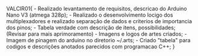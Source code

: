 VALCIR01{
    - Realizado levantamento de requisitos, descricao do Arduino Nano V3 (atmega 328p);
    - Realizado o desenvolvimento locigo dos multiplexadores e realizado separação de dados e criterios de importancia dos pinos;
    - Tabela verdade com descrição de itens, possibilidades; (Revisar para mais aprimoramento)
    - Imagens e logos de artes criados;
    - Imagem de pinagem do arduino no diretorio ~/.arts;
    - Criado "tabela" para codigos e descrições anotados parecidos com programacao C++;
}